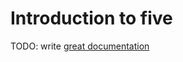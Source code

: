# Introduction to five

TODO: write [great documentation](http://jacobian.org/writing/what-to-write/)
